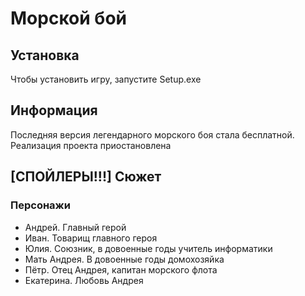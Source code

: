 # Морской бой

## Установка
Чтобы установить игру, запустите Setup.exe

## Информация

Последняя версия легендарного морского боя стала бесплатной. Реализация проекта приостановлена

## [СПОЙЛЕРЫ!!!] Сюжет

### Персонажи

- Андрей. Главный герой
- Иван. Товарищ главного героя
- Юлия. Союзник, в довоенные годы учитель информатики
- Мать Андрея. В довоенные годы домохозяйка
- Пётр. Отец Андрея, капитан морского флота
- Екатерина. Любовь Андрея

